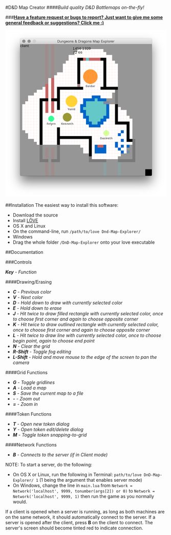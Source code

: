 #D&D Map Creator
####_Build quality D&D Battlemaps on-the-fly!_

###**[Have a feature request or bugs to report? Just want to give me some general feedback or suggestions? Click me :)](https://docs.google.com/forms/d/1NDoWgFsHUcWuL70Hhc727EPv5_jaKcxm8cFkjT5O3KQ/viewform)**

![(Outdated) Screenshot](pics/ss2.png)

##Installation
The easiest way to install this software:

- Download the source
- Install [LÖVE](https://love2d.org)
- OS X and Linux
 - On the command-line, run `/path/to/love Dnd-Map-Explorer/`
- Windows
 - Drag the whole folder `/DnD-Map-Explorer` onto your love executable

##Documentation

###Controls

_**Key** - Function_

####Drawing/Erasing
- _**C** - Previous color_
- _**V** - Next color_
- _**D** - Hold down to draw with currently selected color_
- _**E** - Hold down to erase_
- _**J** - Hit twice to draw filled rectangle with currently selected color, once to choose first corner and again to choose opposite corner_
- _**K** - Hit twice to draw outlined rectangle with currently selected color, once to choose first corner and again to choose opposite corner_
- _**L** - Hit twice to draw line with currently selected color, once to choose begin point, again to choose end point_
- _**N** - Clear the grid_
- _**R-Shift** - Toggle fog editing_
- _**L-Shift** - Hold and move mouse to the edge of the screen to pan the camera_

####Grid Functions
- _**G** - Toggle gridlines_
- _**A** - Load a map_
- _**S** - Save the current map to a file_
- _**-** - Zoom out_
- _**=** - Zoom in_

####Token Functions
- _**T** - Open new token dialog_
- _**Y** - Open token edit/delete dialog_
- _**M** - Toggle token snapping-to-grid_

####Network Functions
- _**B** - Connects to the server (if in Client mode)_


NOTE: To start a server, do the following:
 - On OS X or Linux, run the following in Terminal: `path/to/love DnD-Map-Explorer/ 1` (1 being the argument that enables server mode)
 - On Windows, change the line in `main.lua` from `Network = Network('localhost', 9999, tonumber(args[2]) or 0)` to `Network = Network('localhost', 9999, 1)` then run the game as you normally would. 
 
If a client is opened when a server is running, as long as both machines are on the same network, it should automatically connect to the server. If a server is opened after the client, press **B** on the client to connect. The server's screen should become tinted red to indicate connection.
	